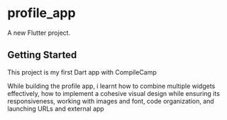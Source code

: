 # profile_app

A new Flutter project.

## Getting Started

This project is my first Dart app with CompileCamp

While building the profile app, i learnt how to combine multiple widgets effectively, how to implement a cohesive visual design while ensuring its responsiveness, working with images and font, code organization, and launching URLs and external app
